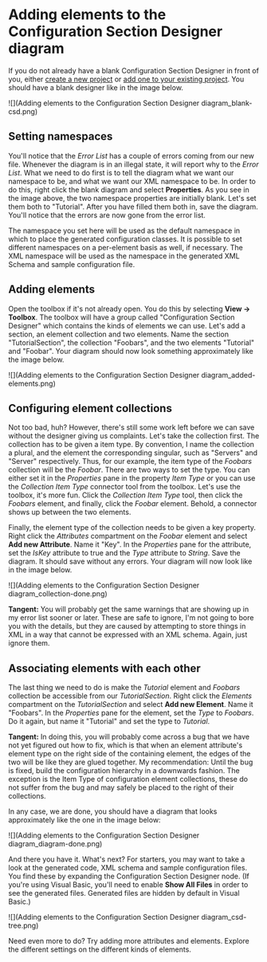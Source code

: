 # Adding elements to the Configuration Section Designer diagram 

If you do not already have a blank Configuration Section Designer in front of you, either [create a new project](Creating-a-new-Configuration-Section-Designer-project) or [add one to your existing project](Creating-a-new-Configuration-Section-Designer-diagram). You should have a blank designer like in the image below.

![](Adding elements to the Configuration Section Designer diagram_blank-csd.png)

## Setting namespaces

You'll notice that the _Error List_ has a couple of errors coming from our new file. Whenever the diagram is in an illegal state, it will report why to the _Error List_. What we need to do first is to tell the diagram what we want our namespace to be, and what we want our XML namespace to be. In order to do this, right click the blank diagram and select **Properties**. As you see in the image above, the two namespace properties are initially blank. Let's set them both to "Tutorial". After you have filled them both in, save the diagram. You'll notice that the errors are now gone from the error list.

The namespace you set here will be used as the default namespace in which to place the generated configuration classes. It is possible to set different namespaces on a per-element basis as well, if necessary. The XML namespace will be used as the namespace in the generated XML Schema and sample configuration file.

## Adding elements

Open the toolbox if it's not already open. You do this by selecting **View -> Toolbox**. The toolbox will have a group called "Configuration Section Designer" which contains the kinds of elements we can use. Let's add a section, an element collection and two elements. Name the section "TutorialSection", the collection "Foobars", and the two elements "Tutorial" and "Foobar". Your diagram should now look something approximately like the image below.

![](Adding elements to the Configuration Section Designer diagram_added-elements.png)

## Configuring element collections

Not too bad, huh? However, there's still some work left before we can save without the designer giving us complaints. Let's take the collection first. The collection has to be given a item type. By convention, I name the collection a plural, and the element the corresponding singular, such as "Servers" and "Server" respectively. Thus, for our example, the item type of the _Foobars_ collection will be the _Foobar_. There are two ways to set the type. You can either set it in the _Properties_ pane in the property _Item Type_ or you can use the _Collection Item Type_ connector tool from the toolbox. Let's use the toolbox, it's more fun. Click the _Collection Item Type_ tool, then click the _Foobars_ element, and finally, click the _Foobar_ element. Behold, a connector shows up between the two elements.

Finally, the element type of the collection needs to be given a key property. Right click the _Attributes_ compartment on the _Foobar_ element and select **Add new Attribute**. Name it "Key". In the _Properties_ pane for the attribute, set the _IsKey_ attribute to true and the _Type_ attribute to _String_. Save the diagram. It should save without any errors. Your diagram will now look like in the image below.

![](Adding elements to the Configuration Section Designer diagram_collection-done.png)

**Tangent:** You will probably get the same warnings that are showing up in my error list sooner or later. These are safe to ignore, I'm not going to bore you with the details, but they are caused by attempting to store things in XML in a way that cannot be expressed with an XML schema. Again, just ignore them.

## Associating elements with each other

The last thing we need to do is make the _Tutorial_ element and _Foobars_ collection be accessible from our _TutorialSection_. Right click the _Elements_ compartment on the _TutorialSection_ and select **Add new Element**. Name it "Foobars". In the _Properties_ pane for the element, set the _Type_ to _Foobars_. Do it again, but name it "Tutorial" and set the type to _Tutorial_.

**Tangent:** In doing this, you will probably come across a bug that we have not yet figured out how to fix, which is that when an element attribute's element type on the right side of the containing element, the edges of the two will be like they are glued together. My recommendation: Until the bug is fixed, build the configuration hierarchy in a downwards fashion. The exception is the Item Type of configuration element collections, these do not suffer from the bug and may safely be placed to the right of their collections.

In any case, we are done, you should have a diagram that looks approximately like the one in the image below:

![](Adding elements to the Configuration Section Designer diagram_diagram-done.png)

And there you have it. What's next? For starters, you may want to take a look at the generated code, XML schema and sample configuration files. You find these by expanding the Configuration Section Designer node. (If you're using Visual Basic, you'll need to enable **Show All Files** in order to see the generated files. Generated files are hidden by default in Visual Basic.)

![](Adding elements to the Configuration Section Designer diagram_csd-tree.png)

Need even more to do? Try adding more attributes and elements. Explore the different settings on the different kinds of elements.